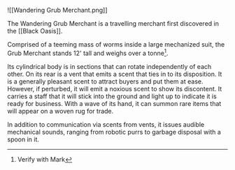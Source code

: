 ![[Wandering Grub Merchant.png]]

The Wandering Grub Merchant is a travelling merchant first discovered in the [[Black Oasis]].

Comprised of a teeming mass of worms inside a large mechanized suit, the Grub Merchant stands 12' tall and weighs over a tonne[^1]. 

Its cylindrical body is in sections that can rotate independently of each other. On its rear is a vent that emits a scent that ties in to its disposition. It is a generally pleasant scent to attract buyers and put them at ease. However, if perturbed, it will emit a noxious scent to show its discontent. It carries a staff that it will stick into the ground and light up to indicate it is ready for business. With a wave of its hand, it can summon rare items that will appear on a woven rug for trade.

In addition to communication via scents from vents, it issues audible mechanical sounds, ranging from robotic purrs to garbage disposal with a spoon in it.

[^1]: Verify with Mark